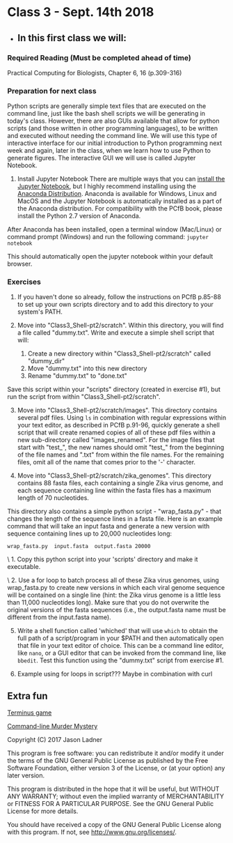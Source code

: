 # Class 3 - Sept. 14th 2018
- In this first class we will:
    - 

### Required Reading (**Must be completed ahead of time**)
Practical Computing for Biologists, Chapter 6, 16 (p.309-316)

### Preparation for next class

Python scripts are generally simple text files that are executed on the command line, just like the bash shell scripts we will be generating in today's class. However, there are also GUIs available that allow for python scripts (and those written in other programming languages), to be written and executed without needing the command line. We will use this type of interactive interface for our initial introduction to Python programming next week and again, later in the class, when we learn how to use Python to generate figures. The interactive GUI we will use is called Jupyter Notebook. 

1. Install Jupyter Notebook
There are multiple ways that you can [install the Jupyter Notebook](http://jupyter.org/install), but I highly recommend installing using the [Anaconda Distribution](https://www.anaconda.com/download/). Anaconda is available for Windows, Linux and MacOS and the Jupyter Notebook is automatically installed as a part of the Anaconda distribution. For compatibility with the PCfB book, please install the Python 2.7 version of Anaconda. 

After Anaconda has been installed, open a terminal window (Mac/Linux) or command prompt (Windows) and run the following command: ```jupyter notebook```

This should automatically open the jupyter notebook within your default browser. 

### Exercises

1. If you haven't done so already, follow the instructions on PCfB p.85-88 to set up your own scripts directory and to add this directory to your system's PATH.

2. Move into "Class3\_Shell-pt2/scratch". Within this directory, you will find a file called "dummy.txt". Write and execute a simple shell script that will:
    1. Create a new directory within "Class3\_Shell-pt2/scratch" called "dummy_dir"
    2. Move "dummy.txt" into this new directory
    3. Rename "dummy.txt" to "done.txt"

Save this script within your "scripts" directory (created in exercise #1), but run the script from within "Class3\_Shell-pt2/scratch".

3. Move into "Class3\_Shell-pt2/scratch/images". This directory contains several pdf files. Using ```ls``` in combination with regular expressions within your text editor, as described in PCfB p.91-96, quickly generate a shell script that will create renamed copies of all of these pdf files within a new sub-directory called "images\_renamed". For the image files that start with "test_", the new names should omit "test\_" from the beginning of the file names and ".txt" from within the file names. For the remaining files, omit all of the name that comes prior to the '-' character.

4. Move into "Class3\_Shell-pt2/scratch/zika\_genomes". This directory contains 88 fasta files, each containing a single Zika virus genome, and each sequence containing line within the fasta files has a maximum length of 70 nucleotides. 

This directory also contains a simple python script - "wrap_fasta.py" - that changes the length of the sequence lines in a fasta file. Here is an example command that will take an input fasta and generate a new version with sequence containing lines up to 20,000 nucleotides long:

```wrap_fasta.py  input.fasta  output.fasta 20000```

\    1. Copy this python script into your 'scripts' directory and make it executable.  

\    2. Use a for loop to batch process all of these Zika virus genomes, using wrap_fasta.py to create new versions in which each viral genome sequence will be contained on a single line (hint: the Zika virus genome is a little less than 11,000 nucleotides long). Make sure that you do not overwrite the original versions of the fasta sequences (i.e., the output.fasta name must be different from the input.fasta name). 

5. Write a shell function called 'whiched' that will use ```which``` to obtain the full path of a script/program in your $PATH and then automatically open that file in your text editor of choice. This can be a command line editor, like ```nano```, or a GUI editor that can be invoked from the command line, like ```bbedit```. Test this function using the "dummy.txt" script from exercise #1. 

6. Example using for loops in script??? Maybe in combination with curl


## Extra fun

[Terminus game](http://web.mit.edu/mprat/Public/web/Terminus/Web/main.html)

[Command-line Murder Mystery](https://github.com/veltman/clmystery/)

Copyright (C) 2017  Jason Ladner

This program is free software: you can redistribute it and/or modify
it under the terms of the GNU General Public License as published by
the Free Software Foundation, either version 3 of the License, or
(at your option) any later version.

This program is distributed in the hope that it will be useful,
but WITHOUT ANY WARRANTY; without even the implied warranty of
MERCHANTABILITY or FITNESS FOR A PARTICULAR PURPOSE.  See the
GNU General Public License for more details.

You should have received a copy of the GNU General Public License
along with this program.  If not, see <http://www.gnu.org/licenses/>.



